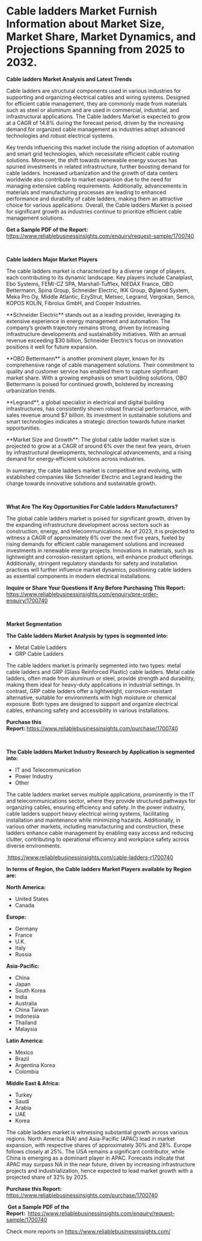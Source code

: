 <p><h1>Cable ladders Market Furnish Information about Market Size, Market Share, Market Dynamics, and Projections Spanning from 2025 to 2032.</h1></p><p><strong>Cable ladders Market Analysis and Latest Trends</strong></p>
<p><p>Cable ladders are structural components used in various industries for supporting and organizing electrical cables and wiring systems. Designed for efficient cable management, they are commonly made from materials such as steel or aluminum and are used in commercial, industrial, and infrastructural applications. The Cable ladders Market is expected to grow at a CAGR of 14.8% during the forecast period, driven by the increasing demand for organized cable management as industries adopt advanced technologies and robust electrical systems.</p><p>Key trends influencing this market include the rising adoption of automation and smart grid technologies, which necessitate efficient cable routing solutions. Moreover, the shift towards renewable energy sources has spurred investments in related infrastructure, further boosting demand for cable ladders. Increased urbanization and the growth of data centers worldwide also contribute to market expansion due to the need for managing extensive cabling requirements. Additionally, advancements in materials and manufacturing processes are leading to enhanced performance and durability of cable ladders, making them an attractive choice for various applications. Overall, the Cable ladders Market is poised for significant growth as industries continue to prioritize efficient cable management solutions.</p></p>
<p><strong>Get a Sample PDF of the Report:&nbsp;</strong> <a href="https://www.reliablebusinessinsights.com/enquiry/request-sample/1700740?utm_campaign=3048&utm_medium=2&utm_source=Github&utm_content=ia&utm_term=27032025&utm_id=cable-ladders">https://www.reliablebusinessinsights.com/enquiry/request-sample/1700740</a></p>
<p>&nbsp;</p>
<p><strong>Cable ladders Major Market Players</strong></p>
<p><p>The cable ladders market is characterized by a diverse range of players, each contributing to its dynamic landscape. Key players include Canalplast, Ebo Systems, FEMI-CZ SPA, Marshall-Tufflex, NIEDAX France, OBO Bettermann, Spina Group, Schneider Electric, IKK Group, Øglænd System, Meka Pro Oy, Middle Atlantic, EzyStrut, Metsec, Legrand, Vergokan, Semco, KOPOS KOLÍN, Fibrolux GmbH, and Cooper Industries.</p><p>**Schneider Electric** stands out as a leading provider, leveraging its extensive experience in energy management and automation. The company’s growth trajectory remains strong, driven by increasing infrastructure developments and sustainability initiatives. With an annual revenue exceeding $30 billion, Schneider Electric’s focus on innovation positions it well for future expansion.</p><p>**OBO Bettermann** is another prominent player, known for its comprehensive range of cable management solutions. Their commitment to quality and customer service has enabled them to capture significant market share. With a growing emphasis on smart building solutions, OBO Bettermann is poised for continued growth, bolstered by increasing urbanization trends.</p><p>**Legrand**, a global specialist in electrical and digital building infrastructures, has consistently shown robust financial performance, with sales revenue around $7 billion. Its investment in sustainable solutions and smart technologies indicates a strategic direction towards future market opportunities.</p><p>**Market Size and Growth**: The global cable ladder market size is projected to grow at a CAGR of around 6% over the next few years, driven by infrastructural developments, technological advancements, and a rising demand for energy-efficient solutions across industries.</p><p>In summary, the cable ladders market is competitive and evolving, with established companies like Schneider Electric and Legrand leading the charge towards innovative solutions and sustainable growth.</p></p>
<p>&nbsp;</p>
<p><strong>What Are The Key Opportunities For Cable ladders Manufacturers?</strong></p>
<p><p>The global cable ladders market is poised for significant growth, driven by the expanding infrastructure development across sectors such as construction, energy, and telecommunications. As of 2023, it is projected to witness a CAGR of approximately 6% over the next five years, fueled by rising demands for efficient cable management solutions and increased investments in renewable energy projects. Innovations in materials, such as lightweight and corrosion-resistant options, will enhance product offerings. Additionally, stringent regulatory standards for safety and installation practices will further influence market dynamics, positioning cable ladders as essential components in modern electrical installations.</p></p>
<p><strong>Inquire or Share Your Questions If Any Before Purchasing This Report:</strong> <a href="https://www.reliablebusinessinsights.com/enquiry/pre-order-enquiry/1700740?utm_campaign=3048&utm_medium=2&utm_source=Github&utm_content=ia&utm_term=27032025&utm_id=cable-ladders">https://www.reliablebusinessinsights.com/enquiry/pre-order-enquiry/1700740</a></p>
<p>&nbsp;</p>
<p><strong>Market Segmentation</strong></p>
<p><strong>The Cable ladders Market Analysis by types is segmented into:</strong></p>
<p><ul><li>Metal Cable Ladders</li><li>GRP Cable Ladders</li></ul></p>
<p><p>The cable ladders market is primarily segmented into two types: metal cable ladders and GRP (Glass Reinforced Plastic) cable ladders. Metal cable ladders, often made from aluminum or steel, provide strength and durability, making them ideal for heavy-duty applications in industrial settings. In contrast, GRP cable ladders offer a lightweight, corrosion-resistant alternative, suitable for environments with high moisture or chemical exposure. Both types are designed to support and organize electrical cables, enhancing safety and accessibility in various installations.</p></p>
<p><strong>Purchase this Report:&nbsp;</strong><a href="https://www.reliablebusinessinsights.com/purchase/1700740?utm_campaign=3048&utm_medium=2&utm_source=Github&utm_content=ia&utm_term=27032025&utm_id=cable-ladders">https://www.reliablebusinessinsights.com/purchase/1700740</a></p>
<p>&nbsp;</p>
<p><strong>The Cable ladders Market Industry Research by Application is segmented into:</strong></p>
<p><ul><li>IT and Telecommunication</li><li>Power Industry</li><li>Other</li></ul></p>
<p><p>The cable ladders market serves multiple applications, prominently in the IT and telecommunications sector, where they provide structured pathways for organizing cables, ensuring efficiency and safety. In the power industry, cable ladders support heavy electrical wiring systems, facilitating installation and maintenance while minimizing hazards. Additionally, in various other markets, including manufacturing and construction, these ladders enhance cable management by enabling easy access and reducing clutter, contributing to operational efficiency and workplace safety across diverse environments.</p></p>
<p><a href="https://www.reliablebusinessinsights.com/cable-ladders-r1700740?utm_campaign=3048&utm_medium=2&utm_source=Github&utm_content=ia&utm_term=27032025&utm_id=cable-ladders">&nbsp;https://www.reliablebusinessinsights.com/cable-ladders-r1700740</a></p>
<p><strong>In terms of Region, the Cable ladders Market Players available by Region are:</strong></p>
<p>
    <p> <strong> North America: </strong>
        <ul>
            <li>United States</li>
            <li>Canada</li>
        </ul>
        </p> 
    <p> <strong> Europe: </strong>
        <ul>
            <li>Germany</li>
            <li>France</li>
            <li>U.K.</li>
            <li>Italy</li>
            <li>Russia</li>
        </ul>
        </p> 
    <p> <strong> Asia-Pacific: </strong>
        <ul>
            <li>China</li>
            <li>Japan</li>
            <li>South Korea</li>
            <li>India</li>
            <li>Australia</li>
            <li>China Taiwan</li>
            <li>Indonesia</li>
            <li>Thailand</li>
            <li>Malaysia</li>
        </ul>
        </p> 
    <p> <strong> Latin America: </strong>
        <ul>
            <li>Mexico</li>
            <li>Brazil</li>
            <li>Argentina Korea</li>
            <li>Colombia</li>
        </ul>
        </p> 
    <p> <strong> Middle East & Africa: </strong>
        <ul>
            <li>Turkey</li>
            <li>Saudi</li>
            <li>Arabia</li>
            <li>UAE</li>
            <li>Korea</li>
        </ul>
    </p>
    </p>
<p><p>The cable ladders market is witnessing substantial growth across various regions. North America (NA) and Asia-Pacific (APAC) lead in market expansion, with respective shares of approximately 30% and 28%. Europe follows closely at 25%. The USA remains a significant contributor, while China is emerging as a dominant player in APAC. Forecasts indicate that APAC may surpass NA in the near future, driven by increasing infrastructure projects and industrialization, hence expected to lead market growth with a projected share of 32% by 2025.</p></p>
<p><strong>Purchase this Report: </strong><a href="https://www.reliablebusinessinsights.com/purchase/1700740?utm_campaign=3048&utm_medium=2&utm_source=Github&utm_content=ia&utm_term=27032025&utm_id=cable-ladders">https://www.reliablebusinessinsights.com/purchase/1700740</a></p>
<p>&nbsp;<strong>Get a Sample PDF of the Report:&nbsp;&nbsp;</strong><a href="https://www.reliablebusinessinsights.com/enquiry/request-sample/1700740?utm_campaign=3048&utm_medium=2&utm_source=Github&utm_content=ia&utm_term=27032025&utm_id=cable-ladders">https://www.reliablebusinessinsights.com/enquiry/request-sample/1700740</a></p>
<p><strong></strong></p>
<p>Check more reports on <a href="https://www.reliablebusinessinsights.com/?utm_campaign=3048&utm_medium=2&utm_source=Github&utm_content=ia&utm_term=27032025&utm_id=cable-ladders">https://www.reliablebusinessinsights.com/</a></p>